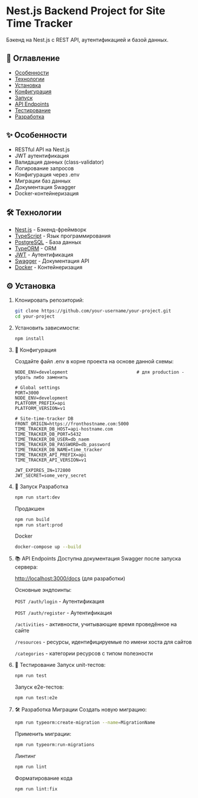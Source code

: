 # Nest.js Backend Project for Site Time Tracker

Бэкенд на Nest.js с REST API, аутентификацией и базой данных.

## 📌 Оглавление

- [Особенности](#-особенности)
- [Технологии](#-технологии)
- [Установка](#-установка)
- [Конфигурация](#-конфигурация)
- [Запуск](#-запуск)
- [API Endpoints](#-api-endpoints)
- [Тестирование](#-тестирование)
- [Разработка](#-разработка)

## ✨ Особенности

- RESTful API на Nest.js
- JWT аутентификация
- Валидация данных (class-validator)
- Логирование запросов
- Конфигурация через .env
- Миграции баз данных
- Документация Swagger
- Docker-контейнеризация

## 🛠 Технологии

- [Nest.js](https://nestjs.com/) - Бэкенд-фреймворк
- [TypeScript](https://www.typescriptlang.org/) - Язык программирования
- [PostgreSQL](https://www.postgresql.org/) - База данных
- [TypeORM](https://typeorm.io/) - ORM
- [JWT](https://jwt.io/) - Аутентификация
- [Swagger](https://swagger.io/) - Документация API
- [Docker](https://www.docker.com/) - Контейнеризация

## ⚙️ Установка

1. Клонировать репозиторий:
    ```bash
    git clone https://github.com/your-username/your-project.git
    cd your-project
      ```
2. Установить зависимости:

    ```bash
    npm install
    ```
3. 🔧 Конфигурация

    Создайте файл .env в корне проекта на основе данной схемы:
    ```env
    NODE_ENV=development                          # для production - убрать либо заменить

    # Global settings
    PORT=3000 
    NODE_ENV=development
    PLATFORM_PREFIX=api
    PLATFORM_VERSION=v1

    # Site-time-tracker DB
    FRONT_ORIGIN=https://fronthostname.com:5000
    TIME_TRACKER_DB_HOST=api-hostname.com
    TIME_TRACKER_DB_PORT=5432
    TIME_TRACKER_DB_USER=db_naem
    TIME_TRACKER_DB_PASSWORD=db_password
    TIME_TRACKER_DB_NAME=time_tracker
    TIME_TRACKER_API_PREFIX=api
    TIME_TRACKER_API_VERSION=v1

    JWT_EXPIRES_IN=172800
    JWT_SECRET=some_very_secret
    ```
  1. 🚀 Запуск
      Разработка
      ```bash
      npm run start:dev
      ```
      Продакшен
      ```bash
      npm run build
      npm run start:prod
      ```
      Docker
      ```bash
      docker-compose up --build
      ```
4. 📚 API Endpoints
    Доступна документация Swagger после запуска сервера:

    [http://localhost:3000/docs](http://localhost:3000/docs) (для разработки)

    Основные эндпоинты:

    `POST /auth/login` - Аутентификация

    `POST /auth/register` - Аутентификация

    `/activities` - активности, учитывающие время проведённое на сайте

    `/resources` - ресурсы, идентифицируемые по имени хоста для сайтов

    `/categories` - категории ресурсов с типом полезности

5. 🧪 Тестирование
    Запуск unit-тестов:

    ```bash
    npm run test
    ```
    Запуск e2e-тестов:

    ```bash
    npm run test:e2e
    ```
6. 🛠 Разработка
    Миграции
    Создать новую миграцию:

    ```bash
    npm run typeorm:create-migration --name=MigrationName
    ```
    Применить миграции:

    ```bash
    npm run typeorm:run-migrations
    ```
    Линтинг
    ```bash
    npm run lint
    ```
    Форматирование кода
    ```bash
    npm run lint:fix
    ```
